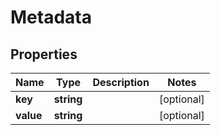 
# Metadata

## Properties

Name | Type | Description | Notes
------------ | ------------- | ------------- | -------------
**key** | **string** |  |  [optional]
**value** | **string** |  |  [optional]



